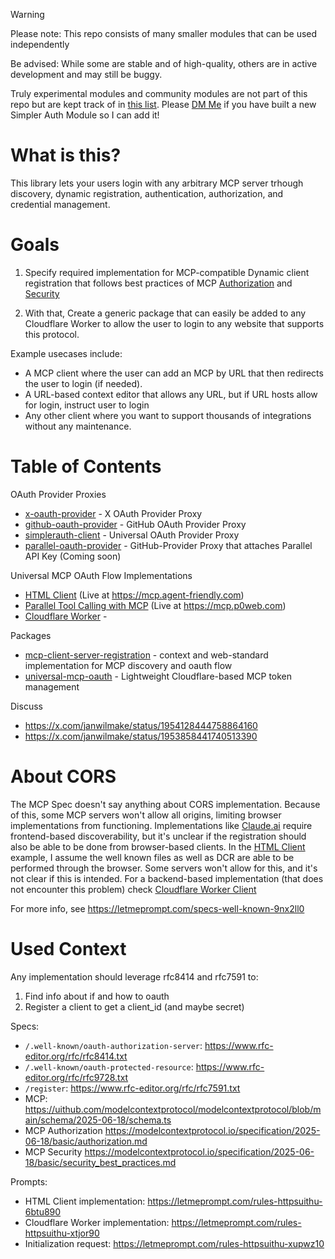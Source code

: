 > [!WARNING]
> Please note: This repo consists of many smaller modules that can be used independently
>
> Be advised: While some are stable and of high-quality, others are in active development and may still be buggy.
>
> Truly experimental modules and community modules are not part of this repo but are kept track of in [this list](https://github.com/stars/janwilmake/lists/simpler-auth). Please [DM Me](https://x.com/janwilmake) if you have built a new Simpler Auth Module so I can add it!

# What is this?

This library lets your users login with any arbitrary MCP server trhough discovery, dynamic registration, authentication, authorization, and credential management.

# Goals

1. Specify required implementation for MCP-compatible Dynamic client registration that follows best practices of MCP [Authorization](https://modelcontextprotocol.io/specification/2025-06-18/basic/authorization#dynamic-client-registration) and [Security](https://modelcontextprotocol.io/specification/2025-06-18/basic/security_best_practices)

2. With that, Create a generic package that can easily be added to any Cloudflare Worker to allow the user to login to any website that supports this protocol.

Example usecases include:

- A MCP client where the user can add an MCP by URL that then redirects the user to login (if needed).
- A URL-based context editor that allows any URL, but if URL hosts allow for login, instruct user to login
- Any other client where you want to support thousands of integrations without any maintenance.

# Table of Contents

OAuth Provider Proxies

- [x-oauth-provider](x-oauth-provider/) - X OAuth Provider Proxy
- [github-oauth-provider](github-oauth-provider/) - GitHub OAuth Provider Proxy
- [simplerauth-client](simplerauth-client/) - Universal OAuth Provider Proxy
- [parallel-oauth-provider](parallel-oauth-provider/) - GitHub-Provider Proxy that attaches Parallel API Key (Coming soon)

Universal MCP OAuth Flow Implementations

- [HTML Client](html-client/) (Live at https://mcp.agent-friendly.com)
- [Parallel Tool Calling with MCP](parallel-tool-calling/) (Live at https://mcp.p0web.com)
- [Cloudflare Worker](cloudflare-worker/) -

Packages

- [mcp-client-server-registration](mcp-client-server-registration/) - context and web-standard implementation for MCP discovery and oauth flow
- [universal-mcp-oauth](universal-mcp-oauth/) - Lightweight Cloudflare-based MCP token management

Discuss

- https://x.com/janwilmake/status/1954128444758864160
- https://x.com/janwilmake/status/1953858441740513390

# About CORS

The MCP Spec doesn't say anything about CORS implementation. Because of this, some MCP servers won't allow all origins, limiting browser implementations from functioning. Implementations like [Claude.ai](https://claude.ai) require frontend-based discoverability, but it's unclear if the registration should also be able to be done from browser-based clients. In the [HTML Client](examples/html-client/) example, I assume the well known files as well as DCR are able to be performed through the browser. Some servers won't allow for this, and it's not clear if this is intended. For a backend-based implementation (that does not encounter this problem) check [Cloudflare Worker Client](examples/cloudflare-worker/)

For more info, see https://letmeprompt.com/specs-well-known-9nx2ll0

# Used Context

Any implementation should leverage rfc8414 and rfc7591 to:

1. Find info about if and how to oauth
2. Register a client to get a client_id (and maybe secret)

Specs:

- `/.well-known/oauth-authorization-server`: https://www.rfc-editor.org/rfc/rfc8414.txt
- `/.well-known/oauth-protected-resource`: https://www.rfc-editor.org/rfc/rfc9728.txt
- `/register`: https://www.rfc-editor.org/rfc/rfc7591.txt
- MCP: https://uithub.com/modelcontextprotocol/modelcontextprotocol/blob/main/schema/2025-06-18/schema.ts
- MCP Authorization https://modelcontextprotocol.io/specification/2025-06-18/basic/authorization.md
- MCP Security https://modelcontextprotocol.io/specification/2025-06-18/basic/security_best_practices.md

Prompts:

- HTML Client implementation: https://letmeprompt.com/rules-httpsuithu-6btu890
- Cloudflare Worker implementation: https://letmeprompt.com/rules-httpsuithu-xtjor90
- Initialization request: https://letmeprompt.com/rules-httpsuithu-xupwz10
